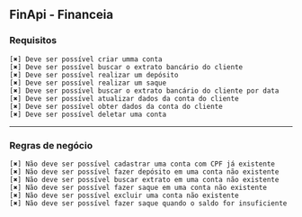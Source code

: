 ## FinApi - Financeia

### Requisitos

    [✖️] Deve ser possível criar umma conta
    [✖️] Deve ser possível buscar o extrato bancário do cliente
    [✖️] Deve ser possível realizar um depósito
    [✖️] Deve ser possível realizar um saque
    [✖️] Deve ser possível buscar o extrato bancário do cliente por data
    [✖️] Deve ser possível atualizar dados da conta do cliente
    [✖️] Deve ser possível obter dados da conta do cliente
    [✖️] Deve ser possível deletar uma conta

---

### Regras de negócio

    [✖️] Não deve ser possível cadastrar uma conta com CPF já existente
    [✖️] Não deve ser possível fazer depósito em uma conta não existente
    [✖️] Não deve ser possível buscar extrato em uma conta não existente
    [✖️] Não deve ser possível fazer saque em uma conta não existente
    [✖️] Não deve ser possível excluir uma conta não existente
    [✖️] Não deve ser possível fazer saque quando o saldo for insuficiente

